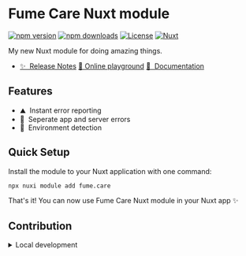 # Fume Care Nuxt module

[![npm version][npm-version-src]][npm-version-href]
[![npm downloads][npm-downloads-src]][npm-downloads-href]
[![License][license-src]][license-href]
[![Nuxt][nuxt-src]][nuxt-href]

My new Nuxt module for doing amazing things.

- [✨ &nbsp;Release Notes](/CHANGELOG.md)
[🏀 Online playground](https://stackblitz.com/github/fumeapp/care?file=playground%2Fapp.vue) 
[📖 &nbsp;Documentation](https://fume.care/docs) 

## Features

<!-- Highlight some of the features your module provide here -->
- ⛰ &nbsp;Instant error reporting
- 🚠 &nbsp;Seperate app and server errors
- 🌲 &nbsp;Environment detection 

## Quick Setup

Install the module to your Nuxt application with one command:

```bash
npx nuxi module add fume.care
```

That's it! You can now use Fume Care Nuxt module in your Nuxt app ✨


## Contribution

<details>
  <summary>Local development</summary>
  
  ```bash
  # Install dependencies
  npm install
  
  # Generate type stubs
  npm run dev:prepare
  
  # Develop with the playground
  npm run dev
  
  # Build the playground
  npm run dev:build
  
  # Run ESLint
  npm run lint
  
  # Run Vitest
  npm run test
  npm run test:watch
  
  # Release new version
  npm run release
  ```

</details>


<!-- Badges -->
[npm-version-src]: https://img.shields.io/npm/v/fume.care/latest.svg?style=flat&colorA=020420&colorB=00DC82
[npm-version-href]: https://npmjs.com/package/fume.care

[npm-downloads-src]: https://img.shields.io/npm/dm/fume.care.svg?style=flat&colorA=020420&colorB=00DC82
[npm-downloads-href]: https://npm.chart.dev/fume.care

[license-src]: https://img.shields.io/npm/l/fume.care.svg?style=flat&colorA=020420&colorB=00DC82
[license-href]: https://npmjs.com/package/fume.care

[nuxt-src]: https://img.shields.io/badge/Nuxt-020420?logo=nuxt.js
[nuxt-href]: https://nuxt.com
